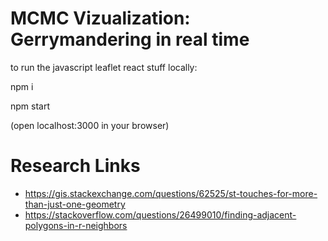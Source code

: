 # MCMC Vizualization: Gerrymandering in real time

to run the javascript leaflet react stuff locally:

npm i

npm start

(open localhost:3000 in your browser)

# Research Links
 
* https://gis.stackexchange.com/questions/62525/st-touches-for-more-than-just-one-geometry
* https://stackoverflow.com/questions/26499010/finding-adjacent-polygons-in-r-neighbors
